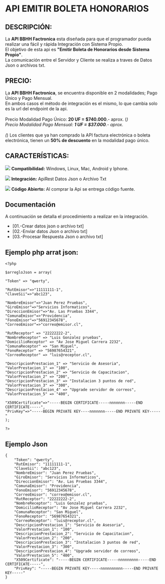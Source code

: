 # API EMITIR BOLETA HONORARIOS

## DESCRIPCIÓN:

La <b>API BBHH Factronica</b> esta diseñada para que el programador pueda realizar una fácil y rápida Integración con Sistema Propio.
<br>El objetivo de esta api es <b>"Emitir Boleta de Honorarios desde Sistema Propio"</b>.
<br>La comunicación entre el Servidor y Cliente se realiza a traves de Datos Json o archivos txt.

## PRECIO:

La <b>API BBHH Factronica</b>, se encuentra disponible en 2 modalidades; Pago Único y Pago Mensual.
<br>En ambos casos el método de integración es el mismo, lo que cambia solo es la url del endpoint de la api.
<br>
<br>Precio Modalidad Pago Único: <b>20 UF = $740.000</b>.- aprox. (*)
<br>Precio Modalidad Pago Mensual: <b>1 UF = $37.000</b>.- aprox.
<br>
<br>(*) Los clientes que ya han comprado la API factura electrónica o boleta electrónica, tienen un <b>50% de descuento</b> en la modalidad pago único.

## CARACTERÍSTICAS:

![](https://scanapp.org/assets/github_assets/done.png) **Compatibilidad:** Windows, Linux, Mac, Android y Iphone.

![](https://scanapp.org/assets/github_assets/done.png) **Integración:** ApiRest Datos Json o Archivo Txt

![](https://scanapp.org/assets/github_assets/done.png) **Código Abierto:** Al comprar la Api se entrega código fuente.

## Documentación

A continuación se detalla el procedimiento a realizar en la integración.

-   [01.-Crear datos json o archivo txt]
-   [02.-Enviar datos Json o archivo txt]
-   [03.-Procesar Respuesta Json o archivo txt] 

## Ejemplo php arrat json:
````
<?php

$arregloJson = array(

"Token" => "qwerty",

"RutEmisor"=>"11111111-1",
"ClaveSii"=>"abc123",

"NombreEmisor"=>"Juan Perez Pruebas",
"GiroEmisor"=>"Servicios Informaticos",
"DireccionEmisor"=>"Av. Las Pruebas 3344",
"ComunaEmisor"=>"Providencia",
"FonoEmisor"=>"56912345678",
"CorreoEmisor"=>"correo@emisor.cl",
        
"RutReceptor" => "22222222-2",
"NombreReceptor" => "Luis Gonzalez pruebas",
"DomicilioReceptor" => "Av Jose Miguel Carrera 2232",
"ComunaReceptor" => "San Miguel",
"FonoReceptor" => "56987654321",
"CorreoReceptor" => "luis@receptor.cl",

"DescripcionPrestacion_1" => "Servicio de Asesoria",        
"ValorPrestacion_1" => "100",
"DescripcionPrestacion_2" => "Servicio de Capacitacion",        
"ValorPrestacion_2" => "200",
"DescripcionPrestacion_3" => "Instalacion 3 puntos de red",        
"ValorPrestacion_3" => "300",
"DescripcionPrestacion_4" => "Upgrade servidor de correos",        
"ValorPrestacion_5" => "400",

"X509Certificate"=>"-----BEGIN CERTIFICATE-----nnnnnnn-----END CERTIFICATE-----",
"PrivKey"=>"-----BEGIN PRIVATE KEY----nnnnnnn-----END PRIVATE KEY-----"
);
 
?>
````


## Ejemplo Json
````
{
	"Token": "qwerty",
	"RutEmisor": "11111111-1",
	"ClaveSii": "abc123",
	"NombreEmisor": "Juan Perez Pruebas",
	"GiroEmisor": "Servicios Informaticos",
	"DireccionEmisor": "Av. Las Pruebas 3344",
	"ComunaEmisor": "Providencia",
	"FonoEmisor": "56912345678",
	"CorreoEmisor": "correo@emisor.cl",
	"RutReceptor": "22222222-2",
	"NombreReceptor": "Luis Gonzalez pruebas",
	"DomicilioReceptor": "Av Jose Miguel Carrera 2232",
	"ComunaReceptor": "San Miguel",
	"FonoReceptor": "56987654321",
	"CorreoReceptor": "luis@receptor.cl",
	"DescripcionPrestacion_1": "Servicio de Asesoria",
	"ValorPrestacion_1": "100",
	"DescripcionPrestacion_2": "Servicio de Capacitacion",
	"ValorPrestacion_2": "200",
	"DescripcionPrestacion_3": "Instalacion 3 puntos de red",
	"ValorPrestacion_3": "300",
	"DescripcionPrestacion_4": "Upgrade servidor de correos",
	"ValorPrestacion_5": "400",
	"X509Certificate": "-----BEGIN CERTIFICATE-----nnnnnnnnn-----END CERTIFICATE-----",
	"PrivKey": "-----BEGIN PRIVATE KEY-----nnnnnnnnnn-----END PRIVATE KEY-----"
}
````
